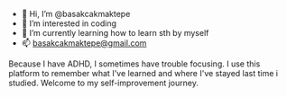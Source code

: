 - 👋 Hi, I’m @basakcakmaktepe
- 👀 I’m interested in coding
- 🌱 I’m currently learning how to learn sth by myself
- 📫 basakcakmaktepe@gmail.com

Because I have ADHD, I sometimes have trouble focusing. 
I use this platform to remember what I've learned and where I've stayed last time i studied. 
Welcome to my self-improvement journey.
